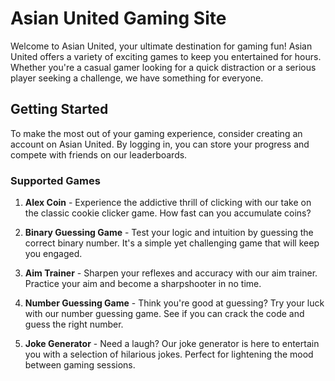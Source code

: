 # Asian United Gaming Site

Welcome to Asian United, your ultimate destination for gaming fun! Asian United offers a variety of exciting games to keep you entertained for hours. Whether you're a casual gamer looking for a quick distraction or a serious player seeking a challenge, we have something for everyone.

## Getting Started

To make the most out of your gaming experience, consider creating an account on Asian United. By logging in, you can store your progress and compete with friends on our leaderboards. 

### Supported Games

1. **Alex Coin** - Experience the addictive thrill of clicking with our take on the classic cookie clicker game. How fast can you accumulate coins?

2. **Binary Guessing Game** - Test your logic and intuition by guessing the correct binary number. It's a simple yet challenging game that will keep you engaged.

3. **Aim Trainer** - Sharpen your reflexes and accuracy with our aim trainer. Practice your aim and become a sharpshooter in no time.

4. **Number Guessing Game** - Think you're good at guessing? Try your luck with our number guessing game. See if you can crack the code and guess the right number.

5. **Joke Generator** - Need a laugh? Our joke generator is here to entertain you with a selection of hilarious jokes. Perfect for lightening the mood between gaming sessions.

